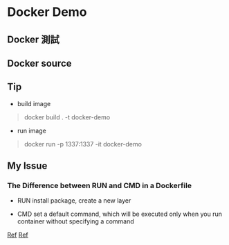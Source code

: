 # Docker Demo

## Docker 測試

## Docker source

## Tip
- build image
> docker build . -t docker-demo

- run image
> docker run -p 1337:1337 -it docker-demo


## My Issue

### The Difference between RUN and CMD in a Dockerfile

- RUN
install package, create a new layer

- CMD
set a default command, which will be executed only when you run container without specifying a command

[Ref](https://nickjanetakis.com/blog/docker-tip-7-the-difference-between-run-and-cmd)
[Ref](https://goinbigdata.com/docker-run-vs-cmd-vs-entrypoint/)
